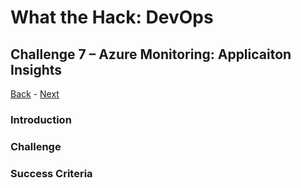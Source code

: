 # What the Hack: DevOps 

## Challenge 7 – Azure Monitoring: Applicaiton Insights
[Back](../../challenge06.md) - [Next](../../readme.md)

### Introduction

### Challenge

### Success Criteria
